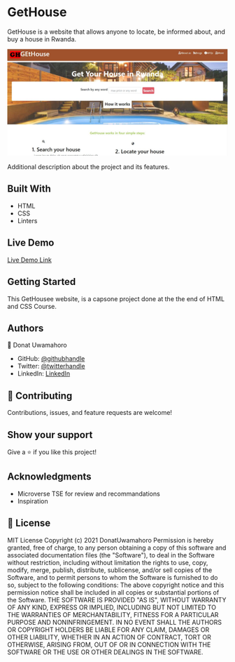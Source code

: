 # GetHouse

GetHouse is a website that allows anyone to locate, be informed about, and buy a house in Rwanda.

![screenshot](https://github.com/uwadonat/GetHouse/blob/develop/images/screenshot.JPG)

Additional description about the project and its features.

## Built With

- HTML
- CSS
- Linters

## Live Demo

[Live Demo Link](https://uwadonat.github.io/GetHouse/)


## Getting Started


This GetHousee website, is a capsone project done at the the end of HTML and CSS Course.


## Authors

👤 Donat Uwamahoro

- GitHub: [@githubhandle](https://github.com/@uwadonat)
- Twitter: [@twitterhandle](https://twitter.com/@uwamahoroDonat)
- LinkedIn: [LinkedIn](https://linkedin.com/in/uwamahoro-donat-84b5bb1b7/)

## 🤝 Contributing

Contributions, issues, and feature requests are welcome!

## Show your support

Give a ⭐️ if you like this project!

## Acknowledgments

- Microverse TSE for review and recommandations
- Inspiration

## 📝 License

MIT License
Copyright (c) 2021 DonatUwamahoro
Permission is hereby granted, free of charge, to any person obtaining a copy
of this software and associated documentation files (the "Software"), to deal
in the Software without restriction, including without limitation the rights
to use, copy, modify, merge, publish, distribute, sublicense, and/or sell
copies of the Software, and to permit persons to whom the Software is
furnished to do so, subject to the following conditions:
The above copyright notice and this permission notice shall be included in all
copies or substantial portions of the Software.
THE SOFTWARE IS PROVIDED "AS IS", WITHOUT WARRANTY OF ANY KIND, EXPRESS OR
IMPLIED, INCLUDING BUT NOT LIMITED TO THE WARRANTIES OF MERCHANTABILITY,
FITNESS FOR A PARTICULAR PURPOSE AND NONINFRINGEMENT. IN NO EVENT SHALL THE
AUTHORS OR COPYRIGHT HOLDERS BE LIABLE FOR ANY CLAIM, DAMAGES OR OTHER
LIABILITY, WHETHER IN AN ACTION OF CONTRACT, TORT OR OTHERWISE, ARISING FROM,
OUT OF OR IN CONNECTION WITH THE SOFTWARE OR THE USE OR OTHER DEALINGS IN THE
SOFTWARE.

